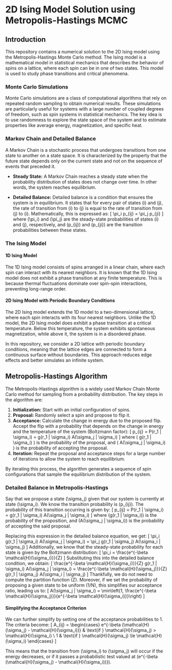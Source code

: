 # 2D Ising Model Solution using Metropolis-Hastings MCMC

## Introduction

This repository contains a numerical solution to the 2D Ising model using the Metropolis-Hastings Monte Carlo method. The Ising model is a mathematical model in statistical mechanics that describes the behavior of spins on a lattice, where each spin can be in one of two states. This model is used to study phase transitions and critical phenomena.

### Monte Carlo Simulations

Monte Carlo simulations are a class of computational algorithms that rely on repeated random sampling to obtain numerical results. These simulations are particularly useful for systems with a large number of coupled degrees of freedom, such as spin systems in statistical mechanics. The key idea is to use randomness to explore the state space of the system and to estimate properties like average energy, magnetization, and specific heat.

### Markov Chain and Detailed Balance

A Markov Chain is a stochastic process that undergoes transitions from one state to another on a state space. It is characterized by the property that the future state depends only on the current state and not on the sequence of events that preceded it.

- **Steady State:** A Markov Chain reaches a steady state when the probability distribution of states does not change over time. In other words, the system reaches equilibrium.
  
- **Detailed Balance:** Detailed balance is a condition that ensures the system is in equilibrium. It states that for every pair of states \(i\) and \(j\), the rate of transition from \(i\) to \(j\) is equal to the rate of transition from \(j\) to \(i\). Mathematically, this is expressed as:
  \[
  \pi_i p_{ij} = \pi_j p_{ji}
  \]
  where \(\pi_i\) and \(\pi_j\) are the steady-state probabilities of states \(i\) and \(j\), respectively, and \(p_{ij}\) and \(p_{ji}\) are the transition probabilities between these states.

### The Ising Model

#### 1D Ising Model

The 1D Ising model consists of spins arranged in a linear chain, where each spin can interact with its nearest neighbors. It is known that the 1D Ising model does not exhibit a phase transition at any finite temperature. This is because thermal fluctuations dominate over spin-spin interactions, preventing long-range order.

#### 2D Ising Model with Periodic Boundary Conditions

The 2D Ising model extends the 1D model to a two-dimensional lattice, where each spin interacts with its four nearest neighbors. Unlike the 1D model, the 2D Ising model does exhibit a phase transition at a critical temperature. Below this temperature, the system exhibits spontaneous magnetization, while above it, the system is in a disordered phase.

In this repository, we consider a 2D lattice with periodic boundary conditions, meaning that the lattice edges are connected to form a continuous surface without boundaries. This approach reduces edge effects and better simulates an infinite system.

## Metropolis-Hastings Algorithm

The Metropolis-Hastings algorithm is a widely used Markov Chain Monte Carlo method for sampling from a probability distribution. The key steps in the algorithm are:

1. **Initialization:** Start with an initial configuration of spins.
2. **Proposal:** Randomly select a spin and propose to flip it.
3. **Acceptance:** Calculate the change in energy due to the proposed flip. Accept the flip with a probability that depends on the change in energy and the temperature of the system (Boltzmann factor):
   \[
   p_{ij} = P(r_1 | \sigma_i) = g(r_1 | \sigma_i) A(\sigma_j | \sigma_i)
   \]
   where \( g(r_1 | \sigma_i) \) is the probability of the proposal, and \( A(\sigma_j | \sigma_i) \) is the probability of accepting the proposal.
4. **Iteration:** Repeat the proposal and acceptance steps for a large number of iterations to allow the system to reach equilibrium.

By iterating this process, the algorithm generates a sequence of spin configurations that sample the equilibrium distribution of the system.

### Detailed Balance in Metropolis-Hastings

Say that we propose a state \(\sigma_j\) given that our system is currently at state \(\sigma_i\). We know the transition probability is \(p_{ij}\). The probability of this transition occurring is given by:
\[
p_{ij} = P(r_1 | \sigma_i) = g(r_1 | \sigma_i) A(\sigma_j | \sigma_i)
\]
where \(g(r_1 | \sigma_i)\) is the probability of the proposition, and \(A(\sigma_j | \sigma_i)\) is the probability of accepting the said proposal.

Replacing this expression in the detailed balance equation, we get:
\[
\pi_i g(r_1 | \sigma_i) A(\sigma_j | \sigma_i) = \pi_j g(r_1 | \sigma_j) A(\sigma_i | \sigma_j)
\]
Additionally, we know that the steady-state probability for each state is given by the Boltzmann distribution:
\[
\pi_i = \frac{e^{-\beta \mathcal{H}(\sigma_i)}}{Z}
\]
Substituting this into the detailed balance condition, we obtain:
\[
\frac{e^{-\beta \mathcal{H}(\sigma_i)}}{Z} g(r_1 | \sigma_i) A(\sigma_j | \sigma_i) = \frac{e^{-\beta \mathcal{H}(\sigma_j)}}{Z} g(r_1 | \sigma_j) A(\sigma_i | \sigma_j)
\]
Thankfully, we do not need to compute the partition function \(Z\). Moreover, if we set the probability of proposing a given state to be uniform \(1/N\), this simplifies our acceptance ratio, leading us to:
\[
A(\sigma_j | \sigma_i) = \min\left(1, \frac{e^{-\beta \mathcal{H}(\sigma_j)}}{e^{-\beta \mathcal{H}(\sigma_i)}}\right)
\]

#### Simplifying the Acceptance Criterion

We can further simplify by setting one of the acceptance probabilities to 1. The criteria become:
\[
A_{ij} = \begin{cases}
e^{-\beta (\mathcal{H}(\sigma_j) - \mathcal{H}(\sigma_i))} & \text{if } \mathcal{H}(\sigma_j) > \mathcal{H}(\sigma_i) \\
1 & \text{if } \mathcal{H}(\sigma_j) \le \mathcal{H}(\sigma_i)
\end{cases}
\]

This means that the transition from \(\sigma_i\) to \(\sigma_j\) will occur if the energy decreases, or if it passes a probabilistic test valued at \(e^{-\beta (\mathcal{H}(\sigma_j) - \mathcal{H}(\sigma_i))}\).
